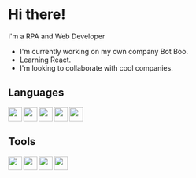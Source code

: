 # Hi there!

I'm a RPA and Web Developer

- I'm currently working on my own company Bot Boo.
- Learning React.
- I'm looking to collaborate with cool companies.

## Languages
<img align="left" width="28px" src="https://www.svgrepo.com/show/452091/python.svg"/>
<img align="left" width="28px" src="https://www.svgrepo.com/show/452228/html-5.svg"/>
<img align="left" width="28px" src="https://www.svgrepo.com/show/452185/css-3.svg"/>
<img align="left" width="28px" src="https://www.svgrepo.com/show/452045/js.svg"/>
<img align="" width="28px" src="https://www.svgrepo.com/show/373969/php2.svg"/>

## Tools
<img align="left" width="28px" src="https://www.svgrepo.com/show/452129/vs-code.svg"/>
<img align="left" width="28px" src="https://www.svgrepo.com/show/373848/mysql.svg"/>
<img align="left" width="28px" src="https://www.svgrepo.com/show/443513/brand-uipath.svg"/>
<img align="left" width="28px" src="https://at.cosmoconsult.com/fileadmin/user_upload/Oesterreich/powerautomate-icon.png"/>


